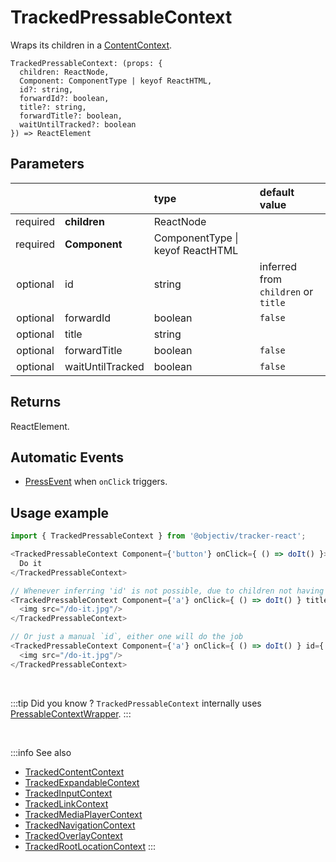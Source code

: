 # TrackedPressableContext

Wraps its children in a [ContentContext](/taxonomy/reference/location-contexts/ContentContext.md).

```tsx
TrackedPressableContext: (props: { 
  children: ReactNode,
  Component: ComponentType | keyof ReactHTML,
  id?: string,
  forwardId?: boolean,
  title?: string,
  forwardTitle?: boolean,
  waitUntilTracked?: boolean
}) => ReactElement
```

## Parameters
|          |                   | type                                 | default value                       |
|:--------:|:------------------|:-------------------------------------|:------------------------------------|
| required | **children**      | ReactNode                            |                                     |
| required | **Component**     | ComponentType &vert; keyof ReactHTML |                                     |
| optional | id                | string                               | inferred from `children` or `title` |
| optional | forwardId         | boolean                              | `false`                             |
| optional | title             | string                               |                                     |
| optional | forwardTitle      | boolean                              | `false`                             |
| optional | waitUntilTracked  | boolean                              | `false`                             |

## Returns
ReactElement.

## Automatic Events
- [PressEvent](/taxonomy/reference/events/PressEvent.md) when `onClick` triggers.

## Usage example

```typescript jsx
import { TrackedPressableContext } from '@objectiv/tracker-react';
```

```typescript jsx
<TrackedPressableContext Component={'button'} onClick={ () => doIt() }>
  Do it
</TrackedPressableContext>

// Whenever inferring 'id' is not possible, due to children not having any text, a `title` can be specified
<TrackedPressableContext Component={'a'} onClick={ () => doIt() } title={'Do it'}>
  <img src="/do-it.jpg"/>
</TrackedPressableContext>

// Or just a manual `id`, either one will do the job
<TrackedPressableContext Component={'a'} onClick={ () => doIt() } id={'do-it'}>
  <img src="/do-it.jpg"/>
</TrackedPressableContext>
```

<br />

:::tip Did you know ?
`TrackedPressableContext` internally uses [PressableContextWrapper](/tracking/react/api-reference/locationWrappers/PressableContextWrapper.md).
:::

<br />

:::info See also
- [TrackedContentContext](/tracking/react/api-reference/trackedContexts/TrackedContentContext.md)
- [TrackedExpandableContext](/tracking/react/api-reference/trackedContexts/TrackedExpandableContext.md)
- [TrackedInputContext](/tracking/react/api-reference/trackedContexts/TrackedInputContext.md)
- [TrackedLinkContext](/tracking/react/api-reference/trackedContexts/TrackedLinkContext.md)
- [TrackedMediaPlayerContext](/tracking/react/api-reference/trackedContexts/TrackedMediaPlayerContext.md)
- [TrackedNavigationContext](/tracking/react/api-reference/trackedContexts/TrackedNavigationContext.md)
- [TrackedOverlayContext](/tracking/react/api-reference/trackedContexts/TrackedOverlayContext.md)
- [TrackedRootLocationContext](/tracking/react/api-reference/trackedContexts/TrackedRootLocationContext.md)
:::
